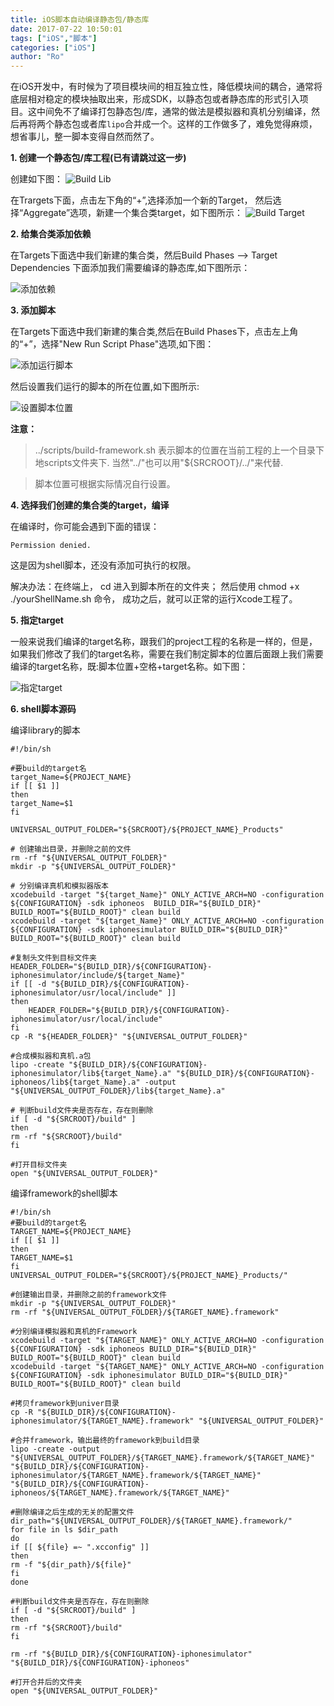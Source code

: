 ```yaml
---
title: iOS脚本自动编译静态包/静态库
date: 2017-07-22 10:50:01
tags: ["iOS","脚本"]
categories: ["iOS"]
author: "Ro"
---
```


在iOS开发中，有时候为了项目模块间的相互独立性，降低模块间的耦合，通常将底层相对稳定的模块抽取出来，形成SDK，以静态包或者静态库的形式引入项目。这中间免不了编译打包静态包/库，通常的做法是模拟器和真机分别编译，然后再将两个静态包或者库`lipo`合并成一个。这样的工作做多了，难免觉得麻烦，想省事儿，整一脚本变得自然而然了。

<!-- more -->

__1. 创建一个静态包/库工程(已有请跳过这一步)__

创建如下图：
![Build Lib](/imgs/createLib.png)

在Trargets下面，点击左下角的“+”,选择添加一个新的Target， 然后选择“Aggregate”选项，新建一个集合类target，如下图所示：
![Build Target](/imgs/aggregate.png)

__2. 给集合类添加依赖__

在Targets下面选中我们新建的集合类，然后Build Phases --> Target Dependencies 下面添加我们需要编译的静态库,如下图所示：

![添加依赖](/imgs/dependencies.png)

__3. 添加脚本__

在Targets下面选中我们新建的集合类,然后在Build Phases下，点击左上角的“+”，选择"New Run Script Phase"选项,如下图：

![添加运行脚本](/imgs/runscript.png)

然后设置我们运行的脚本的所在位置,如下图所示:

![设置脚本位置](/imgs/scriptpath.png)

__注意：__
> ../scripts/build-framework.sh 表示脚本的位置在当前工程的上一个目录下地scripts文件夹下. 当然"../"也可以用"${SRCROOT}/../"来代替.

>脚本位置可根据实际情况自行设置。

__4. 选择我们创建的集合类的target，编译__

在编译时，你可能会遇到下面的错误：
```
Permission denied.
```

这是因为shell脚本，还没有添加可执行的权限。

解决办法：在终端上， cd 进入到脚本所在的文件夹； 然后使用 chmod +x ./yourShellName.sh 命令， 成功之后，就可以正常的运行Xcode工程了。

__5. 指定target__

一般来说我们编译的target名称，跟我们的project工程的名称是一样的，但是，如果我们修改了我们的target名称，需要在我们制定脚本的位置后面跟上我们需要编译的target名称，既:脚本位置+空格+target名称。如下图：

![指定target](/imgs/buildparam.png)

__6. shell脚本源码__

编译library的脚本

``` shell
#!/bin/sh

#要build的target名
target_Name=${PROJECT_NAME}
if [[ $1 ]]
then
target_Name=$1
fi

UNIVERSAL_OUTPUT_FOLDER="${SRCROOT}/${PROJECT_NAME}_Products"

# 创建输出目录，并删除之前的文件
rm -rf "${UNIVERSAL_OUTPUT_FOLDER}"
mkdir -p "${UNIVERSAL_OUTPUT_FOLDER}"

# 分别编译真机和模拟器版本
xcodebuild -target "${target_Name}" ONLY_ACTIVE_ARCH=NO -configuration ${CONFIGURATION} -sdk iphoneos  BUILD_DIR="${BUILD_DIR}" BUILD_ROOT="${BUILD_ROOT}" clean build
xcodebuild -target "${target_Name}" ONLY_ACTIVE_ARCH=NO -configuration ${CONFIGURATION} -sdk iphonesimulator BUILD_DIR="${BUILD_DIR}" BUILD_ROOT="${BUILD_ROOT}" clean build

#复制头文件到目标文件夹
HEADER_FOLDER="${BUILD_DIR}/${CONFIGURATION}-iphonesimulator/include/${target_Name}"
if [[ -d "${BUILD_DIR}/${CONFIGURATION}-iphonesimulator/usr/local/include" ]]
then
    HEADER_FOLDER="${BUILD_DIR}/${CONFIGURATION}-iphonesimulator/usr/local/include"
fi
cp -R "${HEADER_FOLDER}" "${UNIVERSAL_OUTPUT_FOLDER}"

#合成模拟器和真机.a包
lipo -create "${BUILD_DIR}/${CONFIGURATION}-iphonesimulator/lib${target_Name}.a" "${BUILD_DIR}/${CONFIGURATION}-iphoneos/lib${target_Name}.a" -output "${UNIVERSAL_OUTPUT_FOLDER}/lib${target_Name}.a"

# 判断build文件夹是否存在，存在则删除
if [ -d "${SRCROOT}/build" ]
then
rm -rf "${SRCROOT}/build"
fi

#打开目标文件夹
open "${UNIVERSAL_OUTPUT_FOLDER}"

```
编译framework的shell脚本

``` shell
#!/bin/sh
#要build的target名
TARGET_NAME=${PROJECT_NAME}
if [[ $1 ]]
then
TARGET_NAME=$1
fi
UNIVERSAL_OUTPUT_FOLDER="${SRCROOT}/${PROJECT_NAME}_Products/"

#创建输出目录，并删除之前的framework文件
mkdir -p "${UNIVERSAL_OUTPUT_FOLDER}"
rm -rf "${UNIVERSAL_OUTPUT_FOLDER}/${TARGET_NAME}.framework"

#分别编译模拟器和真机的Framework
xcodebuild -target "${TARGET_NAME}" ONLY_ACTIVE_ARCH=NO -configuration ${CONFIGURATION} -sdk iphoneos BUILD_DIR="${BUILD_DIR}" BUILD_ROOT="${BUILD_ROOT}" clean build
xcodebuild -target "${TARGET_NAME}" ONLY_ACTIVE_ARCH=NO -configuration ${CONFIGURATION} -sdk iphonesimulator BUILD_DIR="${BUILD_DIR}" BUILD_ROOT="${BUILD_ROOT}" clean build

#拷贝framework到univer目录
cp -R "${BUILD_DIR}/${CONFIGURATION}-iphonesimulator/${TARGET_NAME}.framework" "${UNIVERSAL_OUTPUT_FOLDER}"

#合并framework，输出最终的framework到build目录
lipo -create -output "${UNIVERSAL_OUTPUT_FOLDER}/${TARGET_NAME}.framework/${TARGET_NAME}" "${BUILD_DIR}/${CONFIGURATION}-iphonesimulator/${TARGET_NAME}.framework/${TARGET_NAME}" "${BUILD_DIR}/${CONFIGURATION}-iphoneos/${TARGET_NAME}.framework/${TARGET_NAME}"

#删除编译之后生成的无关的配置文件
dir_path="${UNIVERSAL_OUTPUT_FOLDER}/${TARGET_NAME}.framework/"
for file in ls $dir_path
do
if [[ ${file} =~ ".xcconfig" ]]
then
rm -f "${dir_path}/${file}"
fi
done

#判断build文件夹是否存在，存在则删除
if [ -d "${SRCROOT}/build" ]
then
rm -rf "${SRCROOT}/build"
fi

rm -rf "${BUILD_DIR}/${CONFIGURATION}-iphonesimulator" "${BUILD_DIR}/${CONFIGURATION}-iphoneos"

#打开合并后的文件夹
open "${UNIVERSAL_OUTPUT_FOLDER}"

```
